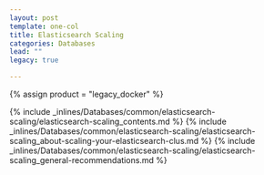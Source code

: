 ```yaml
---
layout: post
template: one-col
title: Elasticsearch Scaling
categories: Databases
lead: ""
legacy: true

---
```

{% assign product = "legacy_docker" %}

{% include _inlines/Databases/common/elasticsearch-scaling/elasticsearch-scaling_contents.md %}
{% include _inlines/Databases/common/elasticsearch-scaling/elasticsearch-scaling_about-scaling-your-elasticsearch-clus.md %}
{% include _inlines/Databases/common/elasticsearch-scaling/elasticsearch-scaling_general-recommendations.md %}
